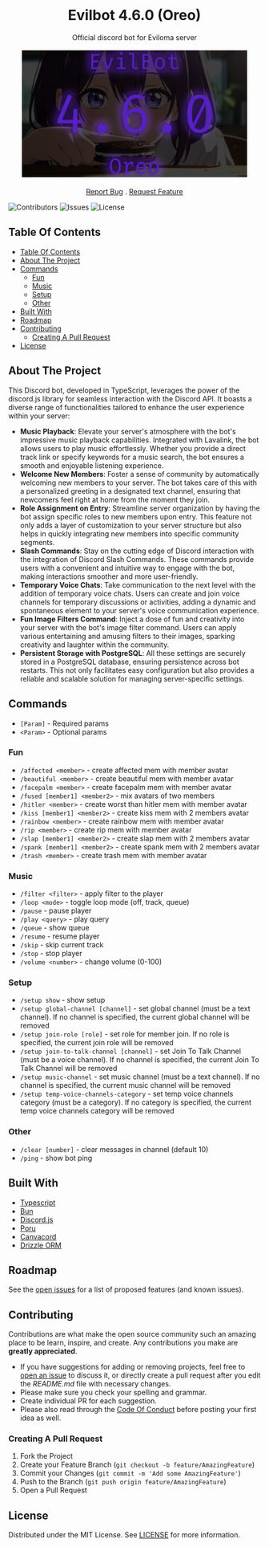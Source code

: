 <br/>
<p align="center">
  <h1 align="center">Evilbot 4.6.0 (Oreo)</h1>

  <p align="center">
    Official discord bot for Eviloma server
    <br/>
    <br/>
    <img src="banners/4.6.0.jpg" width="450"/>
    <br/>
    <br/>
    <a href="https://github.com/Eviloma/evilbot/issues">Report Bug</a>
    .
    <a href="https://github.com/Eviloma/evilbot/issues">Request Feature</a>
  </p>
</p>

![Contributors](https://img.shields.io/github/contributors/Eviloma/evilbot) 
![Issues](https://img.shields.io/github/issues/Eviloma/evilbot) 
![License](https://img.shields.io/github/license/Eviloma/evilbot)

## Table Of Contents

- [Table Of Contents](#table-of-contents)
- [About The Project](#about-the-project)
- [Commands](#commands)
  - [Fun](#fun)
  - [Music](#music)
  - [Setup](#setup)
  - [Other](#other)
- [Built With](#built-with)
- [Roadmap](#roadmap)
- [Contributing](#contributing)
  - [Creating A Pull Request](#creating-a-pull-request)
- [License](#license)

## About The Project

This Discord bot, developed in TypeScript, leverages the power of the discord.js library for seamless interaction with the Discord API. It boasts a diverse range of functionalities tailored to enhance the user experience within your server:

- **Music Playback**: Elevate your server's atmosphere with the bot's impressive music playback capabilities. Integrated with Lavalink, the bot allows users to play music effortlessly. Whether you provide a direct track link or specify keywords for a music search, the bot ensures a smooth and enjoyable listening experience.
- **Welcome New Members**: Foster a sense of community by automatically welcoming new members to your server. The bot takes care of this with a personalized greeting in a designated text channel, ensuring that newcomers feel right at home from the moment they join.
- **Role Assignment on Entry**: Streamline server organization by having the bot assign specific roles to new members upon entry. This feature not only adds a layer of customization to your server structure but also helps in quickly integrating new members into specific community segments.
- **Slash Commands**: Stay on the cutting edge of Discord interaction with the integration of Discord Slash Commands. These commands provide users with a convenient and intuitive way to engage with the bot, making interactions smoother and more user-friendly.
- **Temporary Voice Chats**: Take communication to the next level with the addition of temporary voice chats. Users can create and join voice channels for temporary discussions or activities, adding a dynamic and spontaneous element to your server's voice communication experience.
- **Fun Image Filters Command**: Inject a dose of fun and creativity into your server with the bot's image filter command. Users can apply various entertaining and amusing filters to their images, sparking creativity and laughter within the community.
- **Persistent Storage with PostgreSQL**: All these settings are securely stored in a PostgreSQL database, ensuring persistence across bot restarts. This not only facilitates easy configuration but also provides a reliable and scalable solution for managing server-specific settings.

## Commands

- `[Param]` - Required params
- `<Param>` - Optional params

### Fun

- `/affected <member>` - create affected mem with member avatar
- `/beautiful <member>` - create beautiful mem with member avatar
- `/facepalm <member>` - create facepalm mem with member avatar
- `/fused [member1] <member2>` - mix avatars of two members
- `/hitler <member>` - create worst than hitler mem with member avatar
- `/kiss [member1] <member2>` - create kiss mem with 2 members avatar
- `/rainbow <member>` - create rainbow mem with member avatar
- `/rip <member>` - create rip mem with member avatar
- `/slap [member1] <member2>` - create slap mem with 2 members avatar
- `/spank [member1] <member2>` - create spank mem with 2 members avatar
- `/trash <member>` - create trash mem with member avatar

### Music

- `/filter <filter>` - apply filter to the player
- `/loop <mode>` - toggle loop mode (off, track, queue)
- `/pause` - pause player
- `/play <query>` - play query
- `/queue` - show queue
- `/resume` - resume player
- `/skip` - skip current track
- `/stop` - stop player
- `/volume <number>` - change volume (0-100)

### Setup

- `/setup show` - show setup
- `/setup global-channel [channel]` - set global channel (must be a text channel). If no channel is specified, the current global channel will be removed
- `/setup join-role [role]` - set role for member join. If no role is specified, the current join role will be removed
- `/setup join-to-talk-channel [channel]` - set Join To Talk Channel (must be a voice channel). If no channel is specified, the current Join To Talk Channel will be removed
- `/setup music-channel` - set music channel (must be a text channel). If no channel is specified, the current music channel will be removed
- `/setup temp-voice-channels-category` - set temp voice channels category (must be a category). If no category is specified, the current temp voice channels category will be removed

### Other

- `/clear [number]` - clear messages in channel (default 10)
- `/ping` - show bot ping

## Built With

- [Typescript](https://www.typescriptlang.org/)
- [Bun](https://bun.sh/)
- [Discord.js](https://discord.js.org/)
- [Poru](https://github.com/parasop/poru)
- [Canvacord](https://canvacord.js.org/)
- [Drizzle ORM](https://orm.drizzle.team/)

## Roadmap

See the [open issues](https://github.com/Eviloma/evilbot/issues) for a list of proposed features (and known issues).

## Contributing

Contributions are what make the open source community such an amazing place to be learn, inspire, and create. Any contributions you make are **greatly appreciated**.

- If you have suggestions for adding or removing projects, feel free to [open an issue](https://github.com/Eviloma/evilbot/issues/new) to discuss it, or directly create a pull request after you edit the _README.md_ file with necessary changes.
- Please make sure you check your spelling and grammar.
- Create individual PR for each suggestion.
- Please also read through the [Code Of Conduct](https://github.com/Eviloma/evilbot/blob/main/CODE_OF_CONDUCT.md) before posting your first idea as well.

### Creating A Pull Request

1. Fork the Project
2. Create your Feature Branch (`git checkout -b feature/AmazingFeature`)
3. Commit your Changes (`git commit -m 'Add some AmazingFeature'`)
4. Push to the Branch (`git push origin feature/AmazingFeature`)
5. Open a Pull Request

## License

Distributed under the MIT License. See [LICENSE](https://github.com/Eviloma/evilbot/blob/main/LICENSE.md) for more information.
